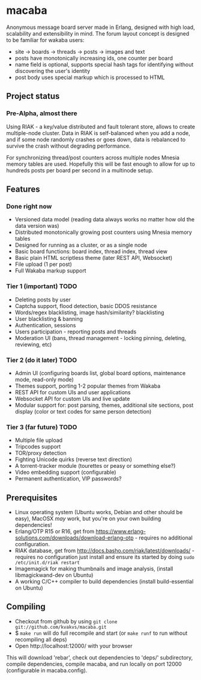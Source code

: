 # macaba

Anonymous message board server made in Erlang, designed with high load,
scalability and extensibility in mind. The forum layout concept is designed to
be familiar for wakaba users:

*   site &rarr; boards &rarr; threads &rarr; posts &rarr; images and text
*   posts have monotonically increasing ids, one counter per board
*   name field is optional, supports special hash tags for identifying without
    discovering the user's identity
*   post body uses special markup which is processed to HTML

## Project status

### Pre-Alpha, almost there

Using RIAK - a key/value distributed and fault tolerant store, allows to create
multiple-node cluster. Data in RIAK is self-balanced when you add a node, and
if some node randomly crashes or goes down, data is rebalanced to survive the
crash without degrading performance.

For synchronizing thread/post counters across multiple nodes Mnesia memory
tables are used. Hopefully this will be fast enough to allow for up to hundreds
posts per board per second in a multinode setup.

## Features

### Done right now

*   Versioned data model (reading data always works no matter how old the data
    version was)
*   Distributed monotonically growing post counters using Mnesia memory tables
*   Designed for running as a cluster, or as a single node
*   Basic board functions: board index, thread index, thread view
*   Basic plain HTML scriptless theme (later REST API, Websocket)
*   File upload (1 per post)
*   Full Wakaba markup support

### Tier 1 (important) TODO

*   Deleting posts by user
*   Captcha support, flood detection, basic DDOS resistance
*   Words/regex blacklisting, image hash/similarity? blacklisting
*   User blacklisting & banning
*   Authentication, sessions
*   Users participation - reporting posts and threads
*   Moderation UI (bans, thread management - locking pinning, deleting,
    reviewing, etc)

### Tier 2 (do it later) TODO

*   Admin UI (configuring boards list, global board options, maintenance mode,
    read-only mode)
*   Themes support, porting 1-2 popular themes from Wakaba
*   REST API for custom UIs and user applications
*   Websocket API for custom UIs and live update
*   Modular support for: post parsing, themes, additional site sections, post
    display (color or text codes for same person detection)

### Tier 3 (far future) TODO

*   Multiple file upload
*   Tripcodes support
*   TOR/proxy detection
*   Fighting Unicode quirks (reverse text direction)
*   A torrent-tracker module (tourettes or peasy or something else?)
*   Video embedding support (configurable)
*   Permanent authentication, VIP passwords?

## Prerequisites

*  Linux operating system (Ubuntu works, Debian and other should be easy),
   MacOSX _may_ work, but you're on your own building dependencies!
*  Erlang/OTP R15 or R16, get from
   https://www.erlang-solutions.com/downloads/download-erlang-otp - requires no
   additional configuration.
*  RIAK database, get from http://docs.basho.com/riak/latest/downloads/ -
   requires no configuration just install and ensure its started by doing
   `sudo /etc/init.d/riak restart`
*  Imagemagick for making thumbnails and image analysis, (install
   libmagickwand-dev on Ubuntu)
*  A working C/C++ compiler to build dependencies (install build-essential on
   Ubuntu)

## Compiling

*   Checkout from github by using `git clone git://github.com/kvakvs/macaba.git`
*   $ `make run` will do full recompile and start (or `make runf` to run without
    recompiling all deps)
*   Open http://localhost:12000/ with your browser

This will download 'rebar', check out dependencies to 'deps/' subdirectory,
compile dependencies, compile macaba, and run locally on port 12000
(configurable in macaba.config).
